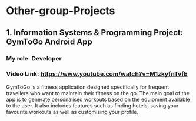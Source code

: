# Other-group-Projects <br/>


## 1. Information Systems & Programming Project: GymToGo Android App <br/>
### My role: Developer <br/>
### Video Link: https://www.youtube.com/watch?v=M1zkyfnTvfE <br/>
GymToGo is a fitness application designed specifically for frequent travellers who want to maintain their fitness on the go. The main goal of the app is to generate personalised workouts based on the equipment available to the user. It also includes features such as finding hotels, saving your favourite workouts as well as customising your profile. <br/>


